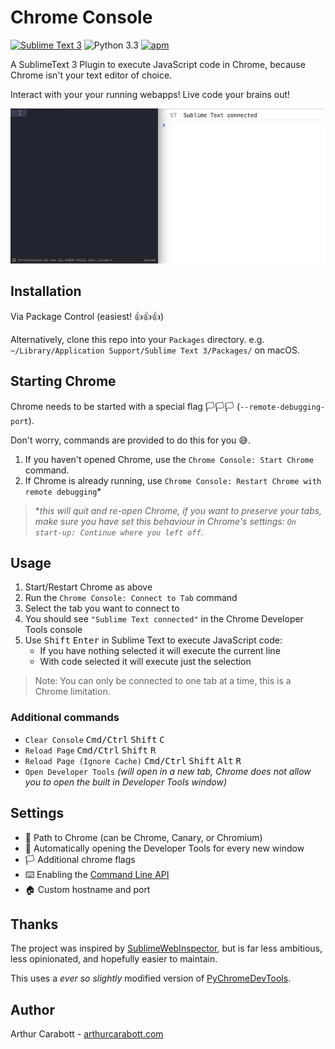 # Chrome Console


[![Sublime Text 3](https://img.shields.io/badge/Sublime%20Text-3-brightgreen.svg?style=for-the-badge)](https://www.sublimetext.com/) ![Python 3.3](https://img.shields.io/badge/Python-3.3-blue.svg?style=for-the-badge) [![apm](https://img.shields.io/apm/l/vim-mode.svg?style=for-the-badge)](https://opensource.org/licenses/MIT)



A SublimeText 3 Plugin to execute JavaScript code in Chrome, because Chrome isn't your text editor of choice.

Interact with your your running webapps! Live code your brains out!

![Screencast](img/screencast.gif)

## Installation

Via Package Control (easiest! 👍👍👍)

Alternatively, clone this repo into your  `Packages` directory. e.g. `~/Library/Application Support/Sublime Text 3/Packages/` on macOS.

## Starting Chrome

Chrome needs to be started with a special flag 🏳️🏳️🏳️ (`--remote-debugging-port`).

Don't worry, commands are provided to do this for you 😅.

1. If you haven't opened Chrome, use the `Chrome Console: Start Chrome` command.
2. If Chrome is already running, use `Chrome Console: Restart Chrome with remote debugging`*

>**this will quit and re-open Chrome, if you want to preserve your tabs, make sure you have set this behaviour in Chrome's settings: `On start-up: Continue where you left off`.*

## Usage

1. Start/Restart Chrome as above
2. Run the `Chrome Console: Connect to Tab` command
3. Select the tab you want to connect to
4. You should see `"Sublime Text connected"` in the Chrome Developer Tools console
5. Use <kbd>Shift</kbd> <kbd>Enter</kbd> in Sublime Text to execute JavaScript code:
    - If you have nothing selected it will execute the current line
    - With code selected it will execute just the selection

>Note: You can only be connected to one tab at a time, this is a Chrome limitation.

### Additional commands

- `Clear Console` <kbd>Cmd/Ctrl</kbd> <kbd>Shift</kbd> <kbd>C</kbd>
- `Reload Page` <kbd>Cmd/Ctrl</kbd> <kbd>Shift</kbd> <kbd>R</kbd>
- `Reload Page (Ignore Cache)` <kbd>Cmd/Ctrl</kbd> <kbd>Shift</kbd> <kbd>Alt</kbd> <kbd>R</kbd>
- `Open Developer Tools` *(will open in a new tab, Chrome does not allow you to open the built in Developer Tools window)*

## Settings

- 📁 Path to Chrome (can be Chrome, Canary, or Chromium)
- 🔧 Automatically opening the Developer Tools for every new window
- 🏳️ Additional chrome flags
- ⌨️ Enabling the [Command Line API](https://developers.google.com/web/tools/chrome-devtools/console/command-line-reference)
- 🏠 Custom hostname and port

## Thanks

The project was inspired by [SublimeWebInspector](https://github.com/sokolovstas/SublimeWebInspector/tree/master), but is far less ambitious, less opinionated, and hopefully easier to maintain.

This uses a *ever so slightly* modified version of [PyChromeDevTools](https://github.com/marty90/PyChromeDevTools).

## Author

Arthur Carabott - [arthurcarabott.com](https://arthurcarabott.com)
